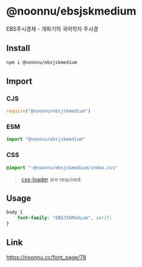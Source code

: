 # @noonnu/ebsjskmedium
EBS주시경체 - 개화기의 국어학자 주시경

## Install
```sh
npm i @noonnu/ebsjskmedium
```
## Import
### CJS
```js
require("@noonnu/ebsjskmedium")
```
### ESM
```js
import "@noonnu/ebsjskmedium"
```
### CSS 
```css
@import "~@noonnu/ebsjskmedium/index.css"
```
> [css-loader](https://github.com/webpack-contrib/css-loader) are required.

## Usage
```css
body {
    font-family: "EBSJSKMedium", serif;
}
```

## Link
https://noonnu.cc/font_page/78
